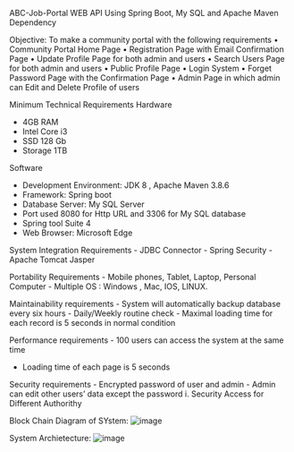 ABC-Job-Portal WEB API Using Spring Boot, My SQL and Apache Maven Dependency

Objective:
To make a community portal with the following requirements
• Community Portal Home Page 
• Registration Page with Email Confirmation Page 
• Update Profile Page for both admin and users
• Search Users Page for both admin and users
• Public Profile Page 
• Login System
• Forget Password Page with the Confirmation Page 
• Admin Page in which admin can Edit and Delete Profile of users

Minimum Technical  Requirements
Hardware
-	4GB RAM
-	Intel Core i3
-	SSD 128 Gb
-	Storage 1TB

Software
-	Development Environment: JDK 8 , Apache Maven 3.8.6
-	Framework: Spring boot
-	Database Server: My SQL Server
-	Port used 8080 for Http URL and 3306 for My SQL database
-	Spring tool Suite 4
-	Web Browser: Microsoft Edge

System Integration Requirements
  	  - JDBC Connector
    	- Spring Security
 	   - Apache Tomcat Jasper
     
Portability Requirements
	- Mobile phones, Tablet, Laptop, Personal Computer
	- Multiple OS : Windows , Mac, IOS, LINUX.
 
Maintainability requirements 
	- System will automatically backup database every six hours 
	- Daily/Weekly routine check 
		- Maximal loading time for each record is 5 seconds in normal condition
  
Performance requirements 
	- 100 users can access the system at the same time 	
  - Loading time of each page is 5 seconds 
 
Security requirements 
	- Encrypted password of user and admin 
	- Admin can edit other users’ data except the password 
			i. Security Access for Different Authorithy

 Block Chain Diagram of SYstem:
 ![image](https://github.com/user-attachments/assets/b56664fa-e614-4d70-965e-8793a18b275a)

 System Archietecture:
 ![image](https://github.com/user-attachments/assets/f6b5d472-8cb3-4a51-a9ab-5d37d7b05cbc)



